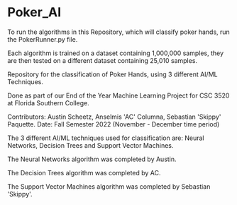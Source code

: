 # Poker_AI

To run the algorithms in this Repository, which will classify poker hands, run the PokerRunner.py file.

Each algorithm is trained on a dataset containing 1,000,000 samples, they are then tested on a different dataset containing 25,010 samples.

Repository for the classification of Poker Hands, using 3 different AI/ML Techniques.

Done as part of our End of the Year Machine Learning Project for CSC 3520 at Florida Southern College.

Contributors: Austin Scheetz, Anselmis 'AC' Columna, Sebastian 'Skippy' Paquette.
Date: Fall Semester 2022 (November - December time period)

The 3 different AI/ML techniques used for classification are: Neural Networks, Decision Trees and Support Vector Machines.

The Neural Networks algorithm was completed by Austin.

The Decision Trees algorithm was completed by AC.

The Support Vector Machines algorithm was completed by Sebastian 'Skippy'.


